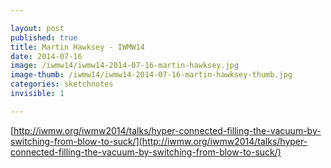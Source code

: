 ```yaml
---

layout: post
published: true
title: Martin Hawksey - IWMW14
date: 2014-07-16
image: /iwmw14/iwmw14-2014-07-16-martin-hawksey.jpg
image-thumb: /iwmw14/iwmw14-2014-07-16-martin-hawksey-thumb.jpg
categories: sketchnotes
invisible: 1

---
```


[http://iwmw.org/iwmw2014/talks/hyper-connected-filling-the-vacuum-by-switching-from-blow-to-suck/](http://iwmw.org/iwmw2014/talks/hyper-connected-filling-the-vacuum-by-switching-from-blow-to-suck/)
